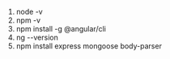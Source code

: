 1. node -v
2. npm -v
3. npm install -g @angular/cli
4. ng --version
5. npm install express mongoose body-parser
